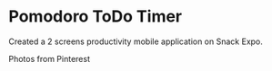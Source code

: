 # Pomodoro ToDo Timer

Created a 2 screens productivity mobile application on Snack Expo. 

Photos from Pinterest 
